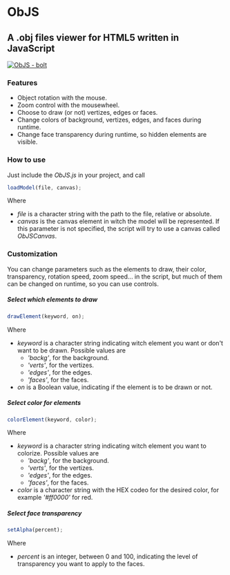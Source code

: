ObJS
====

## A .obj files viewer for HTML5 written in JavaScript ###

<a href="http://imgur.com/S2p04Pr"><img src="http://i.imgur.com/S2p04Pr.png" title="ObJS - bolt" /></a>



### Features ###

* Object rotation with the mouse.
* Zoom control with the mousewheel.
* Choose to draw (or not) vertizes, edges or faces.
* Change colors of background, vertizes, edges, and faces during runtime.
* Change face transparency during runtime, so hidden elements are visible.



### How to use ###

Just include the *ObJS.js* in your project, and call
```javascript
loadModel(file, canvas);
```
Where 
* *file* is a character string with the path to the file, relative or absolute.
* *canvas* is the canvas element in witch the model will be represented. If this parameter is not specified, the script will try to use a canvas called *ObJSCanvas*.



### Customization ###

You can change parameters such as the elements to draw, their color, transparency, rotation speed, zoom speed... in the script, but much of them can be changed on runtime, so you can use controls.

##### Select which elements to draw #####
```javascript
drawElement(keyword, on);
```
Where
* *keyword* is a character string indicating witch element you want or don't want to be drawn. Possible values are
	- *'backg'*, for the background.
	- *'verts'*, for the vertizes.
	- *'edges'*, for the edges.
	- *'faces'*, for the faces.
* *on* is a Boolean value, indicating if the element is to be drawn or not.

##### Select color for elements #####
```javascript
colorElement(keyword, color);
```
Where
* *keyword* is a character string indicating witch element you want to colorize. Possible values are
	- *'backg'*, for the background.
	- *'verts'*, for the vertizes.
	- *'edges'*, for the edges.
	- *'faces'*, for the faces.
* *color* is a character string with the HEX codeo for the desired color, for example *'#ff0000'* for red.

##### Select face transparency #####
```javascript
setAlpha(percent);
```
Where
* *percent* is an integer, between 0 and 100, indicating the level of transparency you want to apply to the faces.